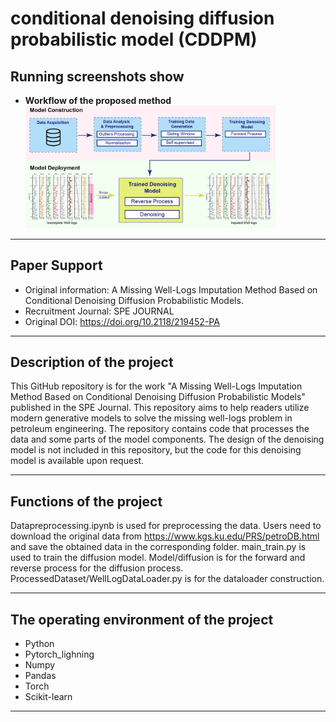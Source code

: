 # **conditional denoising diffusion probabilistic model (CDDPM)**
## Running screenshots show
- **Workflow of the proposed method**
  <img src="img/Workflow of the proposed method.jpg" width="400" />
***
## Paper Support
- Original information: A Missing Well-Logs Imputation Method Based on Conditional Denoising Diffusion Probabilistic Models.
- Recruitment Journal: SPE JOURNAL
- Original DOI: https://doi.org/10.2118/219452-PA
***
## Description of the project
This GitHub repository is for the work "A Missing Well-Logs Imputation Method Based on Conditional Denoising Diffusion Probabilistic Models" published in the SPE Journal. This repository aims to help readers utilize modern generative models to solve the missing well-logs problem in petroleum engineering. The repository contains code that processes the data and some parts of the model components. The design of the denoising model is not included in this repository, but the code for this denoising model is available upon request.
***
## Functions of the project
Datapreprocessing.ipynb is used for preprocessing the data. Users need to download the original data from https://www.kgs.ku.edu/PRS/petroDB.html and save the obtained data in the corresponding folder.
main_train.py is used to train the diffusion model. 
Model/diffusion is for the forward and reverse process for the diffusion process.
ProcessedDataset/WellLogDataLoader.py is for the dataloader construction. 
***
## The operating environment of the project
-	Python
-	Pytorch_lighning
-	Numpy
-	Pandas
-	Torch
-	Scikit-learn
***
